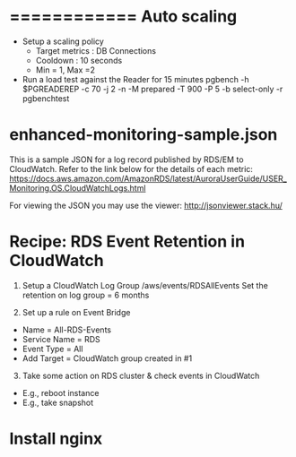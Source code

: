 
============
Auto scaling
============
* Setup a scaling policy
    - Target metrics : DB Connections
    - Cooldown : 10 seconds
    - Min = 1, Max =2
* Run a load test against the Reader for 15 minutes
pgbench -h $PGREADEREP  -c 70 -j 2 -n   -M prepared   -T 900 -P 5 -b select-only -r  pgbenchtest



enhanced-monitoring-sample.json
===============================
This is a sample JSON for a log record published by RDS/EM to CloudWatch. Refer to the link below for the details of each metric:
https://docs.aws.amazon.com/AmazonRDS/latest/AuroraUserGuide/USER_Monitoring.OS.CloudWatchLogs.html

For viewing the JSON you may use the viewer: http://jsonviewer.stack.hu/


Recipe: RDS Event Retention in CloudWatch
=========================================
1. Setup a CloudWatch Log Group
/aws/events/RDSAllEvents
Set the retention on log group = 6 months

2. Set up a rule on Event Bridge
* Name = All-RDS-Events
* Service Name = RDS
* Event Type = All 
* Add Target = CloudWatch group created in #1

3. Take some action on RDS cluster & check events in CloudWatch
* E.g., reboot instance
* E.g., take snapshot


Install nginx
=============
